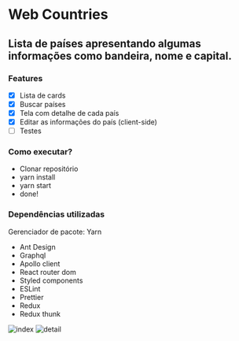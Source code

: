 # Web Countries 

## Lista de países apresentando algumas informações como bandeira, nome e capital.

### Features

- [x] Lista de cards
- [x] Buscar países
- [x] Tela com detalhe de cada país
- [x] Editar as informações do país (client-side)
- [ ] Testes

### Como executar?

- Clonar repositório
- yarn install
- yarn start
- done!


### Dependências utilizadas

Gerenciador de pacote: Yarn

- Ant Design
- Graphql
- Apollo client
- React router dom
- Styled components
- ESLint
- Prettier
- Redux
- Redux thunk

![index](https://user-images.githubusercontent.com/37422938/112774566-7dd63980-9010-11eb-8152-41ef2bebbcf3.png)
![detail](https://user-images.githubusercontent.com/37422938/112774569-80389380-9010-11eb-9c37-f1ff04af6e07.png)
